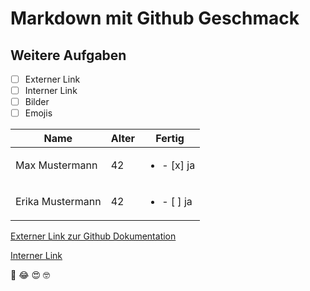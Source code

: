 # Markdown mit Github Geschmack
## Weitere Aufgaben

- [ ] Externer Link
- [ ] Interner Link
- [ ] Bilder
- [ ] Emojis

| Name      | Alter     | Fertig    |
|-----------|-----------|-----------|
|Max Mustermann|42      |<ul><li>- [x] ja</li></ul>
|Erika Mustermann|42    |<ul><li>- [ ] ja</li></ul>

[Externer Link zur Github Dokumentation](https://docs.github.com/de)

[Interner Link](/image/authoring.jpg)

:rofl: 	:joy: :heart_eyes: :nerd_face:
